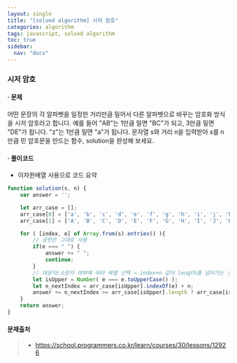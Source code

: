 ```yaml
---
layout: single
title: "[solved algorithm] 시저 암호"
categories: algorithm
tags: javascript, solved algorithm
toc: true
sidebar:
  nav: "docs"
---
```


### 시저 암호

#### · 문제

어떤 문장의 각 알파벳을 일정한 거리만큼 밀어서 다른 알파벳으로 바꾸는 암호화 방식을 시저 암호라고 합니다.
예를 들어 "AB"는 1만큼 밀면 "BC"가 되고, 3만큼 밀면 "DE"가 됩니다. "z"는 1만큼 밀면 "a"가 됩니다.
문자열 s와 거리 n을 입력받아 s를 n만큼 민 암호문을 만드는 함수, solution을 완성해 보세요.



#### · 풀이코드

- 이차원배열 사용으로 코드 요약

```javascript
function solution(s, n) {
    var answer = '';

    let arr_case = [];
    arr_case[0] = ['a', 'b', 'c', 'd', 'e', 'f', 'g', 'h', 'i', 'j', 'k', 'l', 'm', 'n', 'o', 'p', 'q', 'r', 's', 't', 'u', 'v', 'w', 'x', 'y', 'z'];
    arr_case[1] = ['A', 'B', 'C', 'D', 'E', 'F', 'G', 'H', 'I', 'J', 'K', 'L', 'M', 'N', 'O', 'P', 'Q', 'R', 'S', 'T', 'U', 'V', 'W', 'X', 'Y', 'Z'];

    for ( [index, e] of Array.from(s).entries() ){
        // 공란은 그대로 사용
        if(e === " ") {
            answer += " ";
            continue;
        }
        // 대문자/소문자 여부에 따라 배열 선택 → index+n 값이 length를 넘어가는 경우 예외처리
        let isUpper = Number( e === e.toUpperCase() );
        let n_nextIndex = arr_case[isUpper].indexOf(e) + n;
        answer += n_nextIndex >= arr_case[isUpper].length ? arr_case[isUpper][n_nextIndex - arr_case[isUpper].length] : arr_case[isUpper][n_nextIndex];
    }
    return answer;
}
```



#### 문제출처

> - https://school.programmers.co.kr/learn/courses/30/lessons/12926